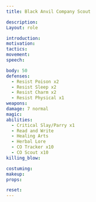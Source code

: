 ```yaml
---
title: Black Anvil Company Scout

description: 
Layout: role

introduction: 
motivation: 
tactics: 
movement:
speech:

body: 50
defenses: 
  - Resist Poison x2
  - Resist Sleep x2
  - Resist Charm x2
  - Resist Physical x1
weapons: 
damage: 7 normal
magic: 
abilities:
  - Critical Slay/Parry x1
  - Read and Write
  - Healing Arts
  - Herbal Lore
  - CO Tracker x10
  - CO Scout x10
killing_blow: 

costuming: 
makeup:
props: 

reset:
---
```

